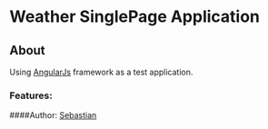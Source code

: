 # Weather SinglePage Application

## About

Using [AngularJs](https://angularjs.org/) framework
as a test application.

### Features:

####Author:
[Sebastian](https://github.com/interstellaridea)
